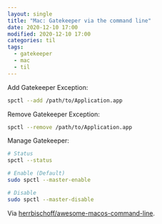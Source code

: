 ```yaml
---
layout: single
title: "Mac: Gatekeeper via the command line"
date: 2020-12-10 17:00
modified: 2020-12-10 17:00
categories: til
tags:
  - gatekeeper
  - mac
  - til
---
```


Add Gatekeeper Exception:

```bash
spctl --add /path/to/Application.app
```

Remove Gatekeeper Exception:

```bash
spctl --remove /path/to/Application.app
```

Manage Gatekeeper:

```bash
# Status
spctl --status

# Enable (Default)
sudo spctl --master-enable

# Disable
sudo spctl --master-disable
```

Via
[herrbischoff/awesome-macos-command-line](https://github.com/herrbischoff/awesome-macos-command-line#gatekeeper).
